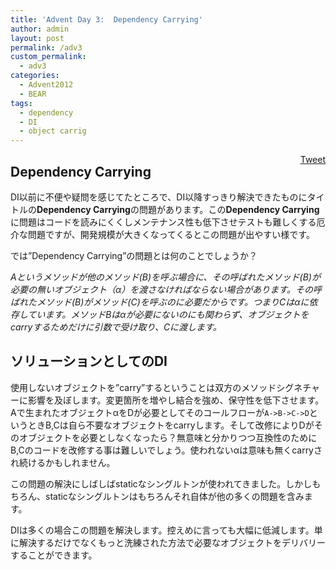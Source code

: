 ```yaml
---
title: 'Advent Day 3:  Dependency Carrying'
author: admin
layout: post
permalink: /adv3
custom_permalink:
  - adv3
categories:
  - Advent2012
  - BEAR
tags:
  - dependency
  - DI
  - object carrig
---
```

<div style="float: right; margin-left: 10px;">
  <a href="https://twitter.com/share" class="twitter-share-button" data-count="vertical" data-url="http://www.bear-project.net/blog/adv3">Tweet</a>
</div>

## Dependency Carrying

DI以前に不便や疑問を感じてたところで、DI以降すっきり解決できたものにタイトルの**Dependency Carrying**の問題があります。この**Dependency Carrying**に問題はコードを読みにくくしメンテナンス性も低下させテストも難しくする厄介な問題ですが、開発規模が大きくなってくるとこの問題が出やすい様です。

では&#8221;Dependency Carrying&#8221;の問題とは何のことでしょうか？

*Aというメソッドが他のメソッド(B)を呼ぶ場合に、その呼ばれたメソッド(B)が必要の無いオブジェクト（α）を渡さなければならない場合があります。その呼ばれたメソッド(B)がメソッド(C)を呼ぶのに必要だからです。つまりCはαに依存しています。メソッドBはαが必要にないのにも関わらず、オブジェクトをcarryするためだけに引数で受け取り、Cに渡します。*

## ソリューションとしてのDI

使用しないオブジェクトを&#8221;carry&#8221;するということは双方のメソッドシグネチャーに影響を及ぼします。変更箇所を増やし結合を強め、保守性を低下させます。Aで生まれたオブジェクトαをDが必要としてそのコールフローが`A->B->C->D`というときB,Cは自ら不要なオブジェクトをcarryします。そして改修によりDがそのオブジェクトを必要としなくなったら？無意味と分かりつつ互換性のためにB,Cのコードを改修する事は難しいでしょう。使われないαは意味も無くcarryされ続けるかもしれません。

この問題の解決にしばしばstaticなシングルトンが使われてきました。しかしもちろん、staticなシングルトンはもちろんそれ自体が他の多くの問題を含みます。

DIは多くの場合この問題を解決します。控えめに言っても大幅に低減します。単に解決するだけでなくもっと洗練された方法で必要なオブジェクトをデリバリーすることができます。